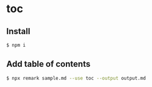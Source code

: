 # toc

## Install

```bash
$ npm i
```

## Add table of contents

```bash
$ npx remark sample.md --use toc --output output.md
```
